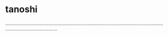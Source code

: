 # tanoshi

.....................................................................................................................................................................